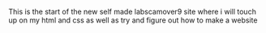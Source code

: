This is the start of the new self made labscamover9 site where i will touch up on my html and css as well as try and figure out how to make a website
